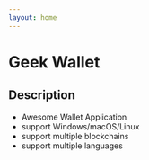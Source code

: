 ```yaml
---
layout: home
---
```


# Geek Wallet

## Description

- Awesome Wallet Application
- support Windows/macOS/Linux
- support multiple blockchains
- support multiple languages

<product-page/>


<script setup>
// prettier-ignore
import ProductPage from "../pages/ProductPage.vue";
</script>
